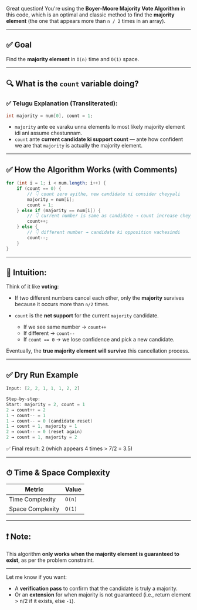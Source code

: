 
Great question! You're using the **Boyer-Moore Majority Vote Algorithm** in this code, which is an optimal and classic method to find the **majority element** (the one that appears more than `n / 2` times in an array).

---

## ✅ Goal

Find the **majority element** in `O(n)` time and `O(1)` space.

---

## 🔍 What is the `count` variable doing?

### ✅ Telugu Explanation (Transliterated):

```java
int majority = num[0], count = 1;
```

* `majority` ante ee varaku unna elements lo most likely majority element idi ani assume chestunnam.
* `count` ante **current candidate ki support count** — ante how confident we are that `majority` is actually the majority element.

---

## ✅ How the Algorithm Works (with Comments)

```java
for (int i = 1; i < num.length; i++) {
    if (count == 0) {
        // 👇 count zero ayithe, new candidate ni consider cheyyali
        majority = num[i];
        count = 1;
    } else if (majority == num[i]) {
        // 👇 current number is same as candidate → count increase cheyyali
        count++;
    } else {
        // 👇 different number → candidate ki opposition vachesindi
        count--;
    }
}
```

---

## 🔁 Intuition:

Think of it like **voting**:

* If two different numbers cancel each other, only the **majority** survives because it occurs more than `n/2` times.
* `count` is the **net support** for the current `majority` candidate.

  * If we see same number → `count++`
  * If different → `count--`
  * If `count == 0` → we lose confidence and pick a new candidate.

Eventually, the **true majority element will survive** this cancellation process.

---

## ✅ Dry Run Example

```java
Input: [2, 2, 1, 1, 1, 2, 2]

Step-by-step:
Start: majority = 2, count = 1
2 → count++ = 2
1 → count-- = 1
1 → count-- = 0 (candidate reset)
1 → count = 1, majority = 1
2 → count-- = 0 (reset again)
2 → count = 1, majority = 2
```

✅ Final result: 2 (which appears 4 times > 7/2 = 3.5)

---

## ⏱ Time & Space Complexity

| Metric           | Value  |
| ---------------- | ------ |
| Time Complexity  | `O(n)` |
| Space Complexity | `O(1)` |

---

## ❗ Note:

This algorithm **only works when the majority element is guaranteed to exist**, as per the problem constraint.

---

Let me know if you want:

* A **verification pass** to confirm that the candidate is truly a majority.
* Or an **extension** for when majority is not guaranteed (i.e., return element > n/2 if it exists, else `-1`).
